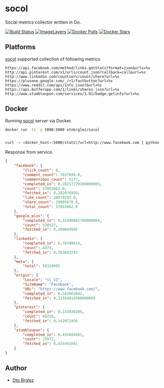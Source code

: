 # socol

Social metrics collector written in Go.

[![Build Status][travis-ci-badge]][travis-ci]
[![ImageLayers][imagelayers-badge]][imagelayers]
[![Docker Pulls][docker-pulls-badge]][docker-hub]
[![Docker Stars][docker-stars-badge]][docker-hub]
	
## Platforms

[socol][socol] supported collection of following metrics

```
https://api.facebook.com/method/links.getStats?format=json&urls=%s
http://api.pinterest.com/v1/urls/count.json?callback=call&url=%s
http://www.linkedin.com/countserv/count/share?url=%s
https://plusone.google.com/_/+1/fastbutton?url=%s
https://www.reddit.com/api/info.json?&url=%s
https://api.bufferapp.com/1/links/shares.json?url=%s
http://www.stumbleupon.com/services/1.01/badge.getinfo?url=%s
```

## Docker

Running [socol][socol] server via Docker.

```bash
docker run -ti -p 5000:5000 otobrglez/socol


curl -s <docker_host>:5000/stats\?url=http://www.facebook.com | python -mjson.tool
```

Response from service.

```json
{
    "facebook": {
        "click_count": 0,
        "comment_count": 7837699.0,
        "commentsbox_count": 5177,
        "completed_in": 0.28217279100000003,
        "count": 57893662.0,
        "fetched_in": 0.282076959,
        "like_count": 20070293.0,
        "share_count": 29985670.0,
        "total_count": 57893662.0
    },
    "google_plus": {
        "completed_in": 0.31490062700000004,
        "count": 338527,
        "fetched_in": 0.269049992
    },
    "linkedin": {
        "completed_in": 0.78390614,
        "count": 4479,
        "fetched_in": 0.783683243
    },
    "meta": {
        "total": 58320895
    },
    "origin": {
        "Locale": "sl_SI",
        "SiteName": "Facebook",
        "URL": "https://www.facebook.com/",
        "completed_in": 0.343662642,
        "fetched_in": 0.33344814500000003
    },
    "pinterest": {
        "completed_in": 0.143030286,
        "count": 60256,
        "fetched_in": 0.142972456
    },
    "stumbleupon": {
        "completed_in": 0.435604561,
        "count": 23971,
        "fetched_in": 0.435491601
    }
}
```

## Author

- [Oto Brglez][me]

[socol]: https://github.com/otobrglez/socol
[me]: https://github.com/otobrglez
[travis-ci]: https://travis-ci.org/otobrglez/socol
[travis-ci-badge]: https://travis-ci.org/otobrglez/socol.svg?branch=master
[imagelayers-badge]: https://badge.imagelayers.io/otobrglez/socol:latest.svg 
[imagelayers]: https://imagelayers.io/?images=otobrglez/socol:latest 
[docker-pulls-badge]: https://img.shields.io/docker/pulls/otobrglez/socol.svg
[docker-stars-badge]: https://img.shields.io/docker/stars/otobrglez/socol.svg
[docker-hub]: https://hub.docker.com/r/otobrglez/socol/
